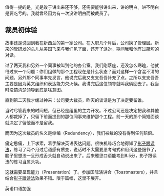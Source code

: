 值得一提的是，光是敢于讲出来还不够，还需要能够讲出来，讲的明白。讲不明白是要吃亏的。我就曾经因为有一次没讲明白而被裁员了。

## 裁员初体验
故事还是说回到我在新西兰的第一家公司。在入职几个月后，公司换了管理层。新来的管研发的头儿从美国飞来与我们见了面，还开了派对，期间我和他有过简短的对话。

过了两天我和另外一个同事被叫到他的办公室。我们刚落座，还没怎么寒暄，他就甩过来一个问题：你们组做的那个工程现在是什么状态？面对这样一个含混不清的问题，另外那个同事率先发言，他说完后我又支支吾吾补充了点。之所以支支吾吾主要是因为英文组织和表达能力欠火候。我讲完后这位领导就叫我俩回去了。我当时没搞清楚领导到底是啥意图。

直到第二天我才缓过神来：公司要大裁员，昨天的谈话是为了决定要留谁。

当时尽管我来的时间短，但已经是组里的主力开发。不过公司还是决定把我和其他人都裁掉了，只留下前面提到的那位同事来维护那个工程。前一天的那个简短面谈就决定了留他而不是留我。

而因为这次裁员的名义是缩编（Redundency），我们被裁的没有得到任何赔偿。

痛定思痛，上下求索，着手解决英语表达问题。很快机缘巧合地得知了[影子跟读法](https://mp.weixin.qq.com/s/6iRUAhJDWi9WkiCW--lQgQ)，练习了两个月过后语感有质变，说话时不太需要思考句式和用词这些细节了，脑子里想法一旦形成舌头就自动说出来了。后来雅思口语能考到8.5分，影子跟读法的练习当属头功。

这就需要呈现能力（Presentation）了。参加国际演讲会（Toastmasters），并且结合[影子跟读法](https://mp.weixin.qq.com/s/6iRUAhJDWi9WkiCW--lQgQ)效果不错。限于篇幅，这里不展开。

英语口语加强